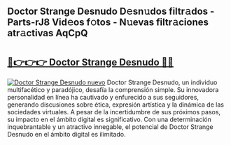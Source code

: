 ## Doctor Strange Desnudo D𝚎sn𝚞dos filtr𝚊dos - Parts-rJ8 Vid𝚎os f𝚘tos - N𝚞evas filtr𝚊ciones atr𝚊ctivas AqCpQ

# <h2><a href="http://mb4s2x.tromn.icu/?c=Doctor+Strange+Desnudo">🔗👉👉👉 Doctor Strange Desnudo 🔗🔗</a></h2>

[![Doctor Strange Desnudo nuevo](https://i.imgur.com/pEAQMta.gif)](http://mb4s2x.tromn.icu/?c=Doctor+Strange+Desnudo)
Doctor Strange Desnudo, un individuo multifacético y paradójico, desafía la comprensión simple. Su innovadora personalidad en línea ha cautivado y enfurecido a sus seguidores, generando discusiones sobre ética, expresión artística y la dinámica de las sociedades virtuales. A pesar de la incertidumbre de sus próximos pasos, su impacto en el ámbito digital es significativo. Con una determinación inquebrantable y un atractivo innegable, el potencial de Doctor Strange Desnudo en el ámbito digital es ilimitado.
